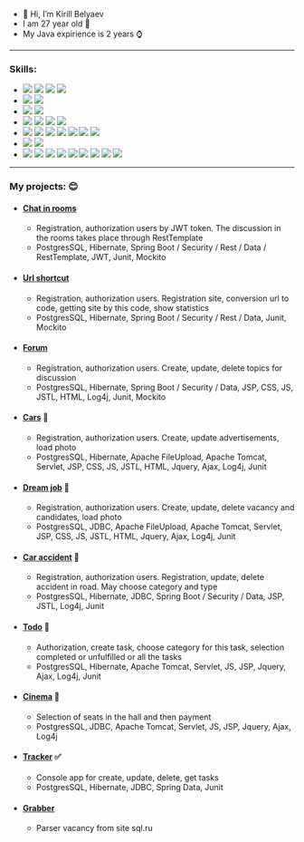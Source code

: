- 👋 Hi, I’m Kirill Belyaev
- I am 27 year old :older_man:
- My Java expirience is 2 years ⌚

____
### Skills:

 - ![](https://img.shields.io/badge/-Java-blueviolet) ![](https://img.shields.io/badge/-Maven-blueviolet) ![](https://img.shields.io/badge/-JaCoCo-blueviolet) ![](https://img.shields.io/badge/-Travic%20CI-blueviolet) 
 - ![](https://img.shields.io/badge/-jUnit-blue) ![](https://img.shields.io/badge/-Mackito-blue) 
 - ![](https://img.shields.io/badge/-SOLID-yellow) ![](https://img.shields.io/badge/-TDD-yellow)
 - ![](https://img.shields.io/badge/-SQL-orange) ![](https://img.shields.io/badge/-PostgreSQL-orange) ![](https://img.shields.io/badge/-JDBC-orange) ![](https://img.shields.io/badge/-Hibernate-orange) 
 - ![](https://img.shields.io/badge/-JSP-red) ![](https://img.shields.io/badge/-JSTL-red) ![](https://img.shields.io/badge/-HTML-red) ![](https://img.shields.io/badge/-JS-red) ![](https://img.shields.io/badge/-CSS-red) ![](https://img.shields.io/badge/-AJAX-red) ![](https://img.shields.io/badge/-JQuery-red) 
 - ![](https://img.shields.io/badge/-Servlet-lightgrey) ![](https://img.shields.io/badge/-Tomcat-lightgrey) 
 - ![](https://img.shields.io/badge/-Spring-green) ![](https://img.shields.io/badge/-IoC-green) ![](https://img.shields.io/badge/-Data-green) ![](https://img.shields.io/badge/-MVC-green) ![](https://img.shields.io/badge/-Rest-green) ![](https://img.shields.io/badge/-Security-green) ![](https://img.shields.io/badge/-Test-green) ![](https://img.shields.io/badge/-Boot-green) ![](https://img.shields.io/badge/-RestTemplate-green)

____

### My projects: :blush:
- #### [Chat in rooms](https://github.com/KirillBelyaev74/job4j_chat)
  - Registration, authorization users by JWT token. The discussion in the rooms takes place through RestTemplate
  - PostgresSQL, Hibernate, Spring Boot / Security / Rest / Data / RestTemplate, JWT, Junit, Mockito
- #### [Url shortcut](https://github.com/KirillBelyaev74/job4j_url_shortcut)
  - Registration, authorization users. Registration site, conversion url to code, getting site by this code, show statistics
  - PostgresSQL, Hibernate, Spring Boot / Security / Rest / Data, Junit, Mockito
- #### [Forum](https://github.com/KirillBelyaev74/job4j_forum)
  - Registration, authorization users. Create, update, delete topics for discussion
  - PostgresSQL, Hibernate, Spring Boot / Security / Data, JSP, CSS, JS, JSTL, HTML, Log4j, Junit, Mockito
- #### [Cars](https://github.com/KirillBelyaev74/job4j_cars) :car:
  - Registration, authorization users. Create, update advertisements, load photo
  - PostgresSQL, Hibernate, Apache FileUpload, Apache Tomcat, Servlet, JSP, CSS, JS, JSTL, HTML, Jquery, Ajax, Log4j, Junit
- #### [Dream job](https://github.com/KirillBelyaev74/job4j_dreamjob) :office:
  - Registration, authorization users. Create, update, delete vacancy and candidates, load photo
  - PostgresSQL, JDBC, Apache FileUpload, Apache Tomcat, Servlet, JSP, CSS, JS, JSTL, HTML, Jquery, Ajax, Log4j, Junit
- #### [Car accident](https://github.com/KirillBelyaev74/job4j_car_accident) :police_car:
  - Registration, authorization users. Registration, update, delete accident in road. May choose category and type
  - PostgresSQL, Hibernate, JDBC, Spring Boot / Security / Data, JSP, JSTL, Log4j, Junit
- #### [Todo](https://github.com/KirillBelyaev74/job4j_todo) :green_book:
  - Authorization, create task, choose category for this task, selection completed or unfulfilled or all the tasks
  - PostgresSQL, Hibernate, Apache Tomcat, Servlet, JS, JSP, Jquery, Ajax, Log4j, Junit
- #### [Cinema](https://github.com/KirillBelyaev74/job4j_cinema) :cinema:
  - Selection of seats in the hall and then payment
  - PostgresSQL, JDBC, Apache Tomcat, Servlet, JS, JSP, Jquery, Ajax, Log4j
- #### [Tracker](https://github.com/KirillBelyaev74/job4j_tracker) :white_check_mark:
  - Console app for create, update, delete, get tasks
  - PostgresSQL, Hibernate, JDBC, Spring Data, Junit
- #### [Grabber](https://github.com/KirillBelyaev74/job4j_grabber)
  - Parser vacancy from site sql.ru
